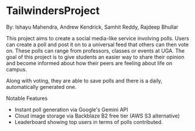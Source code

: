 # TailwindersProject
By: Ishayu Mahendra, Andrew Kendrick, Samhit Reddy, Rajdeep Bhullar

This project aims to create a social media-like service involving polls. Users can create a poll and post it on to a universal feed that others can then vote on. These polls can range from professors, classes or events at UGA. The goal of this project is to give students an easier way to share their opinion and become informed about how their peers are feeling about life on campus. 

Along with voting, they are able to save polls and there is a daily, automatically generated one. 

Notable Features
- Instant poll generation via Google's Gemini API
-	Cloud image storage via Backblaze B2 free tier (AWS S3 alternative)
-	Leaderboard showing top users in terms of polls contributed.

